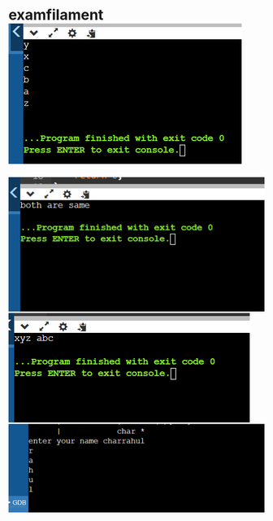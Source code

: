 # examfilament![Alt text](<Screenshot 2024-01-19 110509.png>)
![Alt text](<Screenshot 2024-01-19 110549.png>)
![Alt text](<Screenshot 2024-01-19 111026.png>)
![Alt text](<Screenshot 2024-01-19 113508.png>)